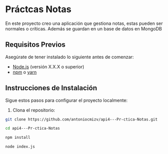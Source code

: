 # Práctcas Notas  

En este proyecto creo una aplicación que gestiona notas, estas pueden ser normales o críticas.
Además se guardan en un base de datos en MongoDB

## Requisitos Previos

Asegúrate de tener instalado lo siguiente antes de comenzar:

- [Node.js](https://nodejs.org/) (versión X.X.X o superior)
- [npm](https://www.npmjs.com/) o [yarn](https://yarnpkg.com/)

## Instrucciones de Instalación

Sigue estos pasos para configurar el proyecto localmente:

1. Clona el repositorio:

```bash
git clone https://github.com/antoniocmizv/api4---Pr-ctica-Notas.git

cd api4---Pr-ctica-Notas

npm install

node index.js
